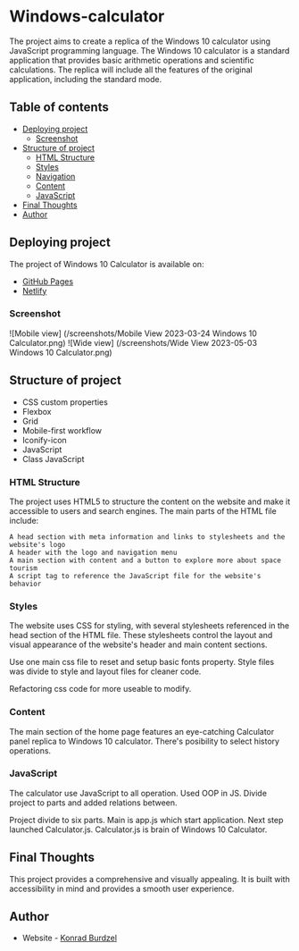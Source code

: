 # Windows-calculator

The project aims to create a replica of the Windows 10 calculator using JavaScript programming language. The Windows 10 calculator is a standard application that provides basic arithmetic operations and scientific calculations. The replica will include all the features of the original application, including the standard mode.

## Table of contents

- [Deploying project](#deploying-project)
  - [Screenshot](#screenshot)
- [Structure of project](#structure-of-project)
  - [HTML Structure](#html-structure)
  - [Styles](#styles)
  - [Navigation](#navigation)
  - [Content](#content)
  - [JavaScript](#javascript)
- [Final Thoughts](#final-thoughts)
- [Author](#author)

## Deploying project

The project of Windows 10 Calculator is available on:

- [GitHub Pages](https://github.com/konradburdzel/Windows-calculator)
- [Netlify](https://konradburdzel-win10-calc.netlify.app/)

### Screenshot

![Mobile view] (/screenshots/Mobile View 2023-03-24 Windows 10 Calculator.png)
![Wide view] (/screenshots/Wide View 2023-05-03 Windows 10 Calculator.png)

## Structure of project

- CSS custom properties
- Flexbox
- Grid
- Mobile-first workflow
- Iconify-icon
- JavaScript
- Class JavaScript

### HTML Structure

The project uses HTML5 to structure the content on the website and make it accessible to users and search engines. The main parts of the HTML file include:

    A head section with meta information and links to stylesheets and the website's logo
    A header with the logo and navigation menu
    A main section with content and a button to explore more about space tourism
    A script tag to reference the JavaScript file for the website's behavior

### Styles

The website uses CSS for styling, with several stylesheets referenced in the head section of the HTML file. These stylesheets control the layout and visual appearance of the website's header and main content sections.

Use one main css file to reset and setup basic fonts property.
Style files was divide to style and layout files for cleaner code.

Refactoring css code for more useable to modify.

### Content

The main section of the home page features an eye-catching Calculator panel replica to Windows 10 calculator. There's posibility to select history operations.

### JavaScript

The calculator use JavaScript to all operation. Used OOP in JS. Divide project to parts and added relations between.

Project divide to six parts. Main is app.js which start application. Next step launched Calculator.js. Calculator.js is brain of Windows 10 Calculator.

## Final Thoughts

This project provides a comprehensive and visually appealing. It is built with accessibility in mind and provides a smooth user experience.

## Author

- Website - [Konrad Burdzel](https://github.com/konradburdzel)
